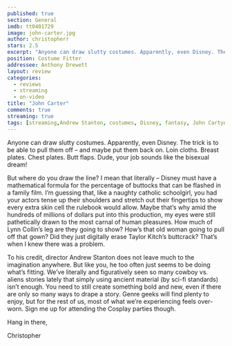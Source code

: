 ```yaml
---
published: true
section: General
imdb: tt0401729
image: john-carter.jpg
author: christopherr
stars: 2.5
excerpt: "Anyone can draw slutty costumes. Apparently, even Disney. The trick is to be able to pull them off &ndash; and maybe put them back on. Loin cloths. Breast plates. Chest plates. Butt flaps. Dude, your job sounds like the bisexual dream!"
position: Costume Fitter
addressee: Anthony Drewett
layout: review
categories:
  - reviews
  - streaming
  - on-video
title: "John Carter"
comments: true
streaming: true
tags: [streaming,Andrew Stanton, costumes, Disney, fantasy, John Cartyer, Letters, Lynn Collins, sci-fi, sexy, Taylor Kitch]
---
```

<p>Anyone can draw slutty costumes. Apparently, even Disney. The trick is to be able to pull them off &ndash; and maybe put them back on. Loin cloths. Breast plates. Chest plates. Butt flaps. Dude, your job sounds like the bisexual dream!</p>
<p>But where do you draw the line? I mean that literally &ndash; Disney must have a mathematical formula for the percentage of buttocks that can be flashed in a family film.  I&rsquo;m guessing that, like a naughty catholic schoolgirl, you had your actors tense up their shoulders and stretch out their fingertips to show every extra skin cell the rulebook would allow. Maybe that&rsquo;s why amid the hundreds of millions of dollars put into this production, my eyes were still pathetically drawn to the most carnal of human pleasures. How much of Lynn Collin&rsquo;s leg are they going to show? How&rsquo;s that old woman going to pull off that gown? Did they just digitally erase Taylor Kitch&rsquo;s buttcrack? That&rsquo;s when I knew there was a problem.</p>
<p>To his credit, director Andrew Stanton does not leave much to the imagination anywhere. But like you, he too often just seems to be doing what&rsquo;s fitting. We&rsquo;ve literally and figuratively seen so many cowboy vs. aliens stories lately that simply using ancient material (by sci-fi standards) isn&rsquo;t enough. You need to still create something bold and new, even if there are only so many ways to drape a story. Genre geeks will find plenty to enjoy, but for the rest of us, most of what we&rsquo;re experiencing feels over-worn. Sign me up for attending the Cosplay parties though.</p>
<p>Hang in there,</p>
<p>Christopher</p>
